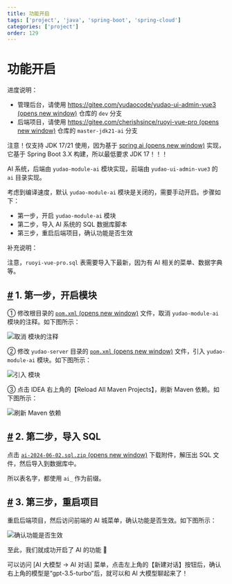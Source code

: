 ```yaml
---
title: 功能开启
tags: ['project', 'java', 'spring-boot', 'spring-cloud']
categories: ['project']
order: 129
---
```

# 功能开启

进度说明：

 * 管理后台，请使用 [https://gitee.com/yudaocode/yudao-ui-admin-vue3  (opens new window)](https://gitee.com/yudaocode/yudao-ui-admin-vue3) 仓库的 `dev` 分支
* 后端项目，请使用 [https://gitee.com/cherishsince/ruoyi-vue-pro  (opens new window)](https://gitee.com/cherishsince/ruoyi-vue-pro) 仓库的 `master-jdk21-ai` 分支

 注意！仅支持 JDK 17/21 使用，因为基于 [spring ai  (opens new window)](https://spring.io/projects/spring-ai) 实现，它基于 Spring Boot 3.X 构建，所以最低要求 JDK 17！！！

 AI 系统，后端由 `yudao-module-ai` 模块实现，前端由 `yudao-ui-admin-vue3` 的 `ai` 目录实现。

 考虑到编译速度，默认 `yudao-module-ai` 模块是关闭的，需要手动开启。步骤如下：

 * 第一步，开启 `yudao-module-ai` 模块
* 第二步，导入 AI 系统的 SQL 数据库脚本
* 第三步，重启后端项目，确认功能是否生效

 补充说明：

 注意，`ruoyi-vue-pro.sql` 表需要导入下最新，因为有 AI 相关的菜单、数据字典等。

 ## [#](#_1-第一步-开启模块) 1. 第一步，开启模块

 ① 修改根目录的 [`pom.xml`  (opens new window)](https://github.com/YunaiV/ruoyi-vue-pro/blob/master/pom.xml) 文件，取消 `yudao-module-ai` 模块的注释。如下图所示：

 ![取消  模块的注释](https://doc.iocoder.cn/img/AI%E6%89%8B%E5%86%8C/%E5%8A%9F%E8%83%BD%E5%BC%80%E5%90%AF/%E7%AC%AC%E4%B8%80%E6%AD%A5-01.png)

 ② 修改 `yudao-server` 目录的 [`pom.xml`  (opens new window)](https://github.com/YunaiV/ruoyi-vue-pro/blob/master/yudao-server/pom.xml) 文件，引入 `yudao-module-ai` 模块。如下图所示：

 ![引入  模块](https://doc.iocoder.cn/img/AI%E6%89%8B%E5%86%8C/%E5%8A%9F%E8%83%BD%E5%BC%80%E5%90%AF/%E7%AC%AC%E4%B8%80%E6%AD%A5-02.png)

 ③ 点击 IDEA 右上角的【Reload All Maven Projects】，刷新 Maven 依赖。如下图所示：

 ![刷新 Maven 依赖](https://doc.iocoder.cn/img/%E5%85%AC%E4%BC%97%E5%8F%B7%E6%89%8B%E5%86%8C/%E5%8A%9F%E8%83%BD%E5%BC%80%E5%90%AF/%E7%AC%AC%E4%B8%80%E6%AD%A5-03.png)

 ## [#](#_2-第二步-导入-sql) 2. 第二步，导入 SQL

 点击 [`ai-2024-06-02.sql.zip`  (opens new window)](https://t.zsxq.com/09F92) 下载附件，解压出 SQL 文件，然后导入到数据库中。

 所以表名字，都使用 `ai_` 作为前缀。

 ## [#](#_3-第三步-重启项目) 3. 第三步，重启项目

 重启后端项目，然后访问前端的 AI 城菜单，确认功能是否生效。如下图所示：

 ![确认功能是否生效](https://doc.iocoder.cn/img/AI%E6%89%8B%E5%86%8C/%E5%8A%9F%E8%83%BD%E6%BC%94%E7%A4%BA/%E7%AE%A1%E7%90%86%E5%90%8E%E5%8F%B0.png)

 至此，我们就成功开启了 AI 的功能 🙂

 可以访问 [AI 大模型 -> AI 对话] 菜单，点击左上角的【新建对话】按钮后，确认右上角的模型是“gpt-3.5-turbo”后，就可以和 AI 大模型聊起来了！

